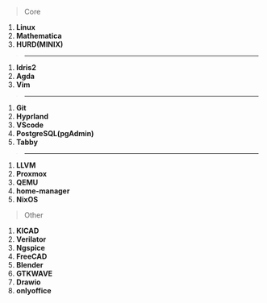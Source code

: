 > Core
1. **Linux**
2. **Mathematica**
3. **HURD(MINIX)**
> ---
1. **Idris2**
2. **Agda**
3. **Vim**
>---
1. **Git**
2. **Hyprland**
3. **VScode**
4. **PostgreSQL(pgAdmin)**
5. **Tabby**
>---
1. **LLVM**
2. **Proxmox**
3. **QEMU**
4. **home-manager**
5. **NixOS**
> Other
1.  **KICAD**
2.  **Verilator**
3.  **Ngspice**
4.  **FreeCAD**
5.  **Blender**
6.  **GTKWAVE**
7.  **Drawio**
8.  **onlyoffice**